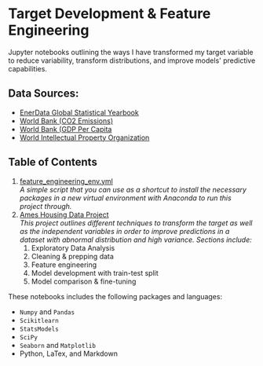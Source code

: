 # Target Development & Feature Engineering

Jupyter notebooks outlining the ways I have transformed my target variable to reduce variability, transform distributions, and  improve models' predictive capabilities.

## Data Sources:
- [EnerData Global Statistical Yearbook](https://yearbook.enerdata.net/)
- [World Bank (CO2 Emissions)](https://data.worldbank.org/indicator/EN.CO2.ETOT.ZS)
- [World Bank (GDP Per Capita](https://data.worldbank.org/indicator/NY.GDP.PCAP.CD)
- [World Intellectual Property Organization](http://www.wipo.int/econ_stat/en/economics/research/)


## Table of Contents
1. [feature_engineering_env.yml](https://github.com/sonyah-hawaii/target_development/blob/master/feature_engineering_env.yml)  
_A simple script that you can use as a shortcut to install the necessary packages in a new virtual environment with Anaconda to run this project through._
2. [Ames Housing Data Project](https://github.com/sonyah-hawaii/target_development/blob/master/Project%202.ipynb)  
_This project outlines different techniques to transform the target as well as the independent variables in order to improve predictions in a dataset with abnormal distribution and high variance. Sections include:_
	1. Exploratory Data Analysis
	2. Cleaning & prepping data
	3. Feature engineering
	4. Model development with train-test split
	5. Model comparison & fine-tuning

These notebooks includes the following packages and languages:
- `Numpy` and `Pandas`
- `Scikitlearn`
- `StatsModels`
- `SciPy`
- `Seaborn` and `Matplotlib`  
- Python, LaTex, and Markdown